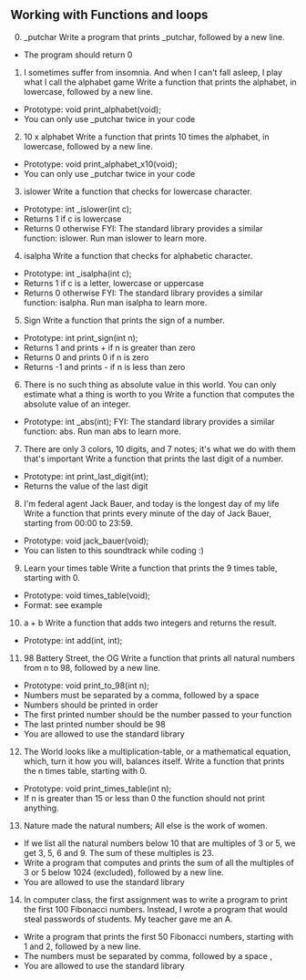 ## Working with Functions and loops

0. _putchar
Write a program that prints _putchar, followed by a new line.

 - The program should return 0

1. I sometimes suffer from insomnia. And when I can't fall asleep, I play what I call the alphabet game
Write a function that prints the alphabet, in lowercase, followed by a new line.

 - Prototype: void print_alphabet(void);
 - You can only use _putchar twice in your code

2. 10 x alphabet
Write a function that prints 10 times the alphabet, in lowercase, followed by a new line.

 - Prototype: void print_alphabet_x10(void);
 - You can only use _putchar twice in your code

3. islower
Write a function that checks for lowercase character.

 - Prototype: int _islower(int c);
 - Returns 1 if c is lowercase
 - Returns 0 otherwise
 FYI: The standard library provides a similar function: islower. Run man islower to learn more.

4. isalpha
Write a function that checks for alphabetic character.

 - Prototype: int _isalpha(int c);
 - Returns 1 if c is a letter, lowercase or uppercase
 - Returns 0 otherwise
FYI: The standard library provides a similar function: isalpha. Run man isalpha to learn more.

5. Sign
Write a function that prints the sign of a number.

 - Prototype: int print_sign(int n);
 - Returns 1 and prints + if n is greater than zero
 - Returns 0 and prints 0 if n is zero
 - Returns -1 and prints - if n is less than zero

6. There is no such thing as absolute value in this world. You can only estimate what a thing is worth to you
Write a function that computes the absolute value of an integer.

 - Prototype: int _abs(int);
FYI: The standard library provides a similar function: abs. Run man abs to learn more.

7. There are only 3 colors, 10 digits, and 7 notes; it's what we do with them that's important
Write a function that prints the last digit of a number.

 - Prototype: int print_last_digit(int);
 - Returns the value of the last digit

8. I'm federal agent Jack Bauer, and today is the longest day of my life
Write a function that prints every minute of the day of Jack Bauer, starting from 00:00 to 23:59.

 - Prototype: void jack_bauer(void);
 - You can listen to this soundtrack while coding :)

9. Learn your times table
Write a function that prints the 9 times table, starting with 0.

 - Prototype: void times_table(void);
 - Format: see example

10. a + b
Write a function that adds two integers and returns the result.

 - Prototype: int add(int, int);

11. 98 Battery Street, the OG
Write a function that prints all natural numbers from n to 98, followed by a new line.

 - Prototype: void print_to_98(int n);
 - Numbers must be separated by a comma, followed by a space
 - Numbers should be printed in order
 - The first printed number should be the number passed to your function
 - The last printed number should be 98
 - You are allowed to use the standard library

12. The World looks like a multiplication-table, or a mathematical equation, which, turn it how you will, balances itself.
Write a function that prints the n times table, starting with 0.

 - Prototype: void print_times_table(int n);
 - If n is greater than 15 or less than 0 the function should not print anything.

13. Nature made the natural numbers; All else is the work of women.

 - If we list all the natural numbers below 10 that are multiples of 3 or 5, we get 3, 5, 6 and 9. The sum of these multiples is 23. 
 - Write a program that computes and prints the sum of all the multiples of 3 or 5 below 1024 (excluded), followed by a new line.
 - You are allowed to use the standard library

14. In computer class, the first assignment was to write a program to print the first 100 Fibonacci numbers. Instead, I wrote a program that would steal passwords of students. My teacher gave me an A.

 - Write a program that prints the first 50 Fibonacci numbers, starting with 1 and 2, followed by a new line.
 - The numbers must be separated by comma, followed by a space , 
 - You are allowed to use the standard library

